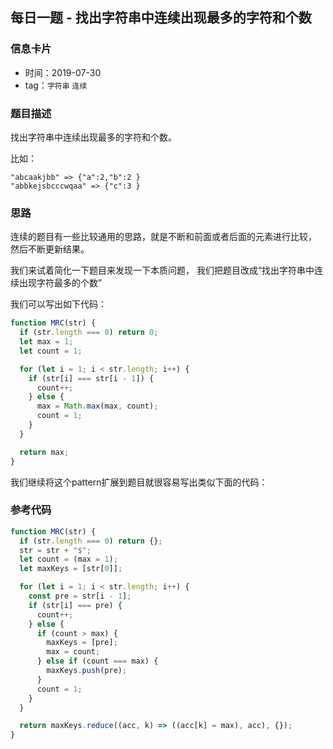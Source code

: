## 每日一题 - 找出字符串中连续出现最多的字符和个数

### 信息卡片

- 时间：2019-07-30
- tag：`字符串` `连续`

### 题目描述

找出字符串中连续出现最多的字符和个数。

比如：

```
"abcaakjbb" => {"a":2,"b":2 }
"abbkejsbcccwqaa" => {"c":3 }
```

### 思路

连续的题目有一些比较通用的思路，就是不断和前面或者后面的元素进行比较，
然后不断更新结果。

我们来试着简化一下题目来发现一下本质问题，
我们把题目改成“找出字符串中连续出现字符最多的个数”

我们可以写出如下代码：

```js
function MRC(str) {
  if (str.length === 0) return 0;
  let max = 1;
  let count = 1;

  for (let i = 1; i < str.length; i++) {
    if (str[i] === str[i - 1]) {
      count++;
    } else {
      max = Math.max(max, count);
      count = 1;
    }
  }

  return max;
}
```

我们继续将这个pattern扩展到题目就很容易写出类似下面的代码：

### 参考代码

```js
function MRC(str) {
  if (str.length === 0) return {};
  str = str + "$";
  let count = (max = 1);
  let maxKeys = [str[0]];

  for (let i = 1; i < str.length; i++) {
    const pre = str[i - 1];
    if (str[i] === pre) {
      count++;
    } else {
      if (count > max) {
        maxKeys = [pre];
        max = count;
      } else if (count === max) {
        maxKeys.push(pre);
      }
      count = 1;
    }
  }

  return maxKeys.reduce((acc, k) => ((acc[k] = max), acc), {});
}
```
